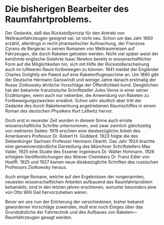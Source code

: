 Die bisherigen Bearbeiter des Raumfahrtproblems.
================================================

Der Gedanke, daß das Rückstoßprinzip für den Antrieb von
Weltraumfahrzeugen geeignet sei, ist nicht neu. Schon um das
Jahr 1660 erzählt, allerdings in recht phantastischer Aufmachung,
der Franzose Cyrano de Bergerac in seinen Romanen von
Weltraumreisen auf Fahrzeugen, die durch Raketen gehoben
werden. Nicht viel später weist der berühmte englische Gelehrte
Isaac Newton bereits in wissenschaftlicher Form auf die Möglichkeiten
hin, sich mit Hilfe der Rückstoßerscheinung auch im
luftleeren Raum fortbewegen zu können. 1841 meldet der Engländer
Charles Golightly ein Patent auf eine Raketenflugmaschine
an. Um 1890 gibt der Deutsche Hermann Ganswindt
und wenige Jahre danach erstmalig der Russe Ziolkowsky
ähnliche Vorschläge der Öffentlichkeit kund. Desgleichen
hat der bekannte französische Schriftsteller Jules Verne
in einer seiner Erzählungen, wenn auch nur nebenbei, die Anwendung
von Raketen zu Fortbewegungszwecken erwähnt. Schon
sehr deutlich aber tritt der Gedanke des durch Raketenwirkung
angetriebenen Raumschiffes in einem Roman des deutschen Physikers
Kurt Laßwitz hervor.

Doch erst in neuester Zeit wurden in diesem Sinne auch
ernste wissenschaftliche Schritte unternommen, und zwar ziemlich
gleichzeitig von mehreren Seiten: 1919 erschien eine diesbezügliche
Arbeit des Amerikaners Professor Dr. Robert H.
Goddard. 1923 folgte die des Siebenbürger Sachsen Professor
Hermann Oberth. Das Jahr 1924 brachte eine gemeinverständliche
Darstellung des Münchner Schriftstellers Max Valier,
1925 eine Studie des Essener Ingenieurs Dr. Walter Hohmann.
1926 erfolgten Veröffentlichungen des Wiener Chemikers Dr.
Franz Edler von Hoefft. 1925 und 1927 kamen neue diesbezügliche
Schriften des russischen Professors Ziolkowsky heraus.

Auch einige Romane, welche auf den Ergebnissen der vorgenannten,
neuesten wissenschaftlichen Arbeiten aufbauend das Raumfahrtproblem
behandeln, sind in den letzten jahren erschienen, worunter
besonders jene von Otto Willi Gail hervorzuheben wären.

Bevor wir uns nun der Erörterung der verschiedenen, bisher
bekannt gewordenen Vorschläge zuwenden, muß erst noch Einiges
über das Grundsätzliche der Fahrtechnik und des Aufbaues
von Raketen—Raumfahrzeugen gesagt werden.

